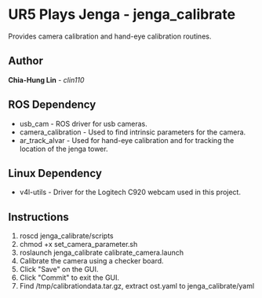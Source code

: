 # UR5 Plays Jenga - jenga_calibrate

Provides camera calibration and hand-eye calibration routines.

## Author
**Chia-Hung Lin** - *clin110*

## ROS Dependency
* usb_cam - ROS driver for usb cameras.
* camera_calibration - Used to find intrinsic parameters for the camera.
* ar_track_alvar - Used for hand-eye calibration and for tracking the location of the jenga tower.

## Linux Dependency
* v4l-utils - Driver for the Logitech C920 webcam used in this project.

## Instructions
1. roscd jenga_calibrate/scripts
2. chmod +x set_camera_parameter.sh
3. roslaunch jenga_calibrate calibrate_camera.launch
4. Calibrate the camera using a checker board.
5. Click "Save" on the GUI.
6. Click "Commit" to exit the GUI. 
7. Find /tmp/calibrationdata.tar.gz, extract ost.yaml to jenga_calibrate/yaml